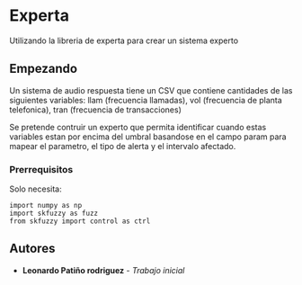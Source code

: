 # Experta

Utilizando la libreria de experta para crear un sistema experto

## Empezando

Un sistema de audio respuesta tiene un CSV que contiene cantidades de las siguientes variables: llam (frecuencia llamadas), vol (frecuencia de planta telefonica), tran (frecuencia de transacciones)

Se pretende contruir un experto que permita identificar cuando estas variables estan por encima del umbral basandose en el campo param para mapear el parametro, el tipo de alerta y el intervalo afectado.

### Prerrequisitos

Solo necesita:

```
import numpy as np
import skfuzzy as fuzz
from skfuzzy import control as ctrl
```
## Autores
* **Leonardo Patiño rodriguez** - *Trabajo inicial*



